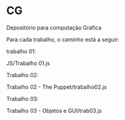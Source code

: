 # CG
Depositório para computação Gráfica


Para cada trabalho, o caminho está a seguir:

trabalho 01:

JS/Trabalho 01.js



Trabalho 02:

Trabalho 02 - The Puppet/trabalho02.js


Trabalho 03:

Trabalho 03 - Objetos e GUI/trab03.js
